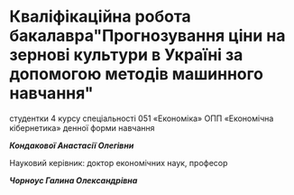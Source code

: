 # Кваліфікаційна робота бакалавра"Прогнозування ціни на зернові культури в Україні за допомогою методів машинного навчання"

студентки 4 курсу спеціальності 051 «Економіка» ОПП «Економічна кібернетика» денної форми навчання 

**_Кондакової Анастасії Олегівни_**
 
 
Науковий керівник: доктор економічних наук, професор 

**_Чорноус Галина Олександрівна_**
